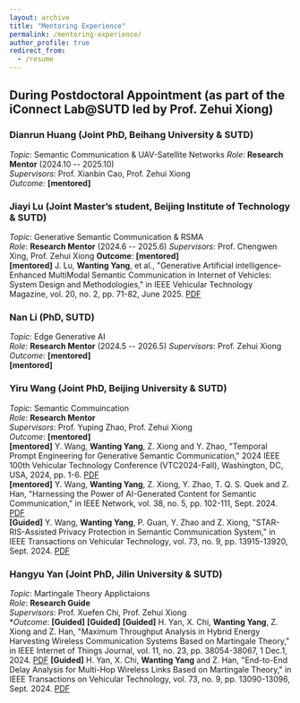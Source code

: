 ```yaml
---
layout: archive
title: "Mentoring Experience"
permalink: /mentoring-experience/
author_profile: true
redirect_from:
  - /resume
---
```


## **During Postdoctoral Appointment** (as part of the iConnect Lab@SUTD led by Prof. Zehui Xiong)

### **Dianrun Huang** (Joint PhD, Beihang University & SUTD)  
*Topic*: Semantic Communication & UAV-Satellite Networks 
*Role*: **Research Mentor** (2024.10 -- 2025.10)  
*Supervisors*: Prof. Xianbin Cao, Prof. Zehui Xiong  
*Outcome*:
**[mentored]**

### **Jiayi Lu** (Joint Master’s student, Beijing Institute of Technology & SUTD)  
*Topic*: Generative Semantic Communication & RSMA  
*Role*: **Research Mentor** (2024.6 -- 2025.6) 
*Supervisors*: Prof. Chengwen Xing, Prof. Zehui Xiong 
**Outcome**: 
**[mentored]**  
**[mentored]** J. Lu, **Wanting Yang**, et al., "Generative Artificial intelligence-Enhanced MultiModal Semantic Communication in Internet of Vehicles: System Design and Methodologies," in IEEE Vehicular Technology Magazine, vol. 20, no. 2, pp. 71-82, June 2025. [PDF](https://ieeexplore.ieee.org/stamp/stamp.jsp?tp=&arnumber=10934748)



### **Nan Li** (PhD, SUTD)  
*Topic*: Edge Generative AI  
*Role*: **Research Mentor** (2024.5 -- 2026.5) 
*Supervisors*: Prof. Zehui Xiong  
*Outcome*:
**[mentored]**  
**[mentored]**

### **Yiru Wang** (Joint PhD, Beijing University & SUTD)  
*Topic*: Semantic Commuincation  
*Role*: **Research Mentor**  
*Supervisors*: Prof. Yuping Zhao, Prof. Zehui Xiong  
*Outcome*:
**[mentored]**  
**[mentored]** Y. Wang, **Wanting Yang**, Z. Xiong and Y. Zhao, "Temporal Prompt Engineering for Generative Semantic Communication," 2024 IEEE 100th Vehicular Technology Conference (VTC2024-Fall), Washington, DC, USA, 2024, pp. 1-6. [PDF](https://ieeexplore.ieee.org/stamp/stamp.jsp?tp=&arnumber=10757628)  
**[mentored]** Y. Wang, **Wanting Yang**, Z. Xiong, Y. Zhao, T. Q. S. Quek and Z. Han, "Harnessing the Power of AI-Generated Content for Semantic Communication," in IEEE Network, vol. 38, no. 5, pp. 102-111, Sept. 2024. [PDF](https://ieeexplore.ieee.org/stamp/stamp.jsp?tp=&arnumber=10577142)  
**[Guided]** Y. Wang, **Wanting Yang**, P. Guan, Y. Zhao and Z. Xiong, "STAR-RIS-Assisted Privacy Protection in Semantic Communication System," in IEEE Transactions on Vehicular Technology, vol. 73, no. 9, pp. 13915-13920, Sept. 2024. [PDF](https://ieeexplore.ieee.org/stamp/stamp.jsp?tp=&arnumber=10487897)

### **Hangyu Yan** (Joint PhD, Jilin University & SUTD)  
*Topic*: Martingale Theory Applictaions  
*Role*: **Research Guide**   
*Supervisors*: Prof. Xuefen Chi, Prof. Zehui Xiong  
**Outcome*: 
**[Guided]**
**[Guided]**
**[Guided]** H. Yan, X. Chi, **Wanting Yang**, Z. Xiong and Z. Han, "Maximum Throughput Analysis in Hybrid Energy Harvesting Wireless Communication Systems Based on Martingale Theory," in IEEE Internet of Things Journal, vol. 11, no. 23, pp. 38054-38067, 1 Dec.1, 2024. [PDF](https://ieeexplore.ieee.org/stamp/stamp.jsp?tp=&arnumber=10634856)
**[Guided]** H. Yan, X. Chi, **Wanting Yang** and Z. Han, "End-to-End Delay Analysis for Multi-Hop Wireless Links Based on Martingale Theory," in IEEE Transactions on Vehicular Technology, vol. 73, no. 9, pp. 13090-13096, Sept. 2024. [PDF](https://ieeexplore.ieee.org/stamp/stamp.jsp?tp=&arnumber=10502194)
